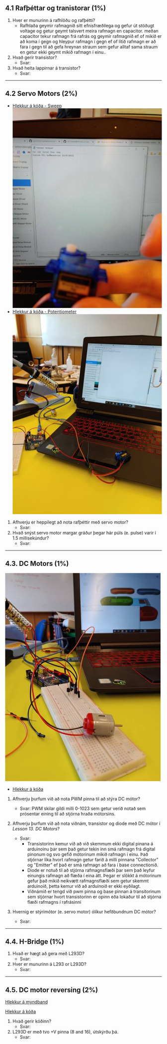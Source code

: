 ## 4.1 Rafþéttar og tranistorar (1%)

1. Hver er munurinn á rafhlöðu og rafþétti?
    - Rafhlaða geymir rafmagnið sitt efnisfræðilega og gefur út stöðugt voltage og getur geymt talsvert meira rafmagn en capacitor.
      meðan capacitor tekur rafmagn frá rafrás og geymir rafmagnið ef of mikið er að koma í gegn og hleypur rafmagn í gegn ef of lítið rafmagn er að fara í gegn til að                 gefa hreynan straum sem gefur alltaf sama straum en getur ekki geymt mikið rafmagn í einu..
1. Hvað gerir transistor?
   - Svar:
2. Hvað heita lappirnar á transistor?
   - Svar:

---

## 4.2 Servo Motors (2%)
- [Hlekkur á kóða - Sweep](https://github.com/sveinnoli/vesm2h21/blob/main/verkefni4/4.2_Servo_motor/Code/Sweep.ino)
![Servo_SWEEP](https://github.com/sveinnoli/vesm2h21/blob/main/verkefni4/4.2_Servo_motor/myndir/Servo.jpg)
- [Hlekkur á kóða - Potentiometer](https://github.com/sveinnoli/vesm2h21/blob/main/verkefni4/4.2_Servo_motor/Code/potentometer.ino)
![Servo_potentometer](https://github.com/sveinnoli/vesm2h21/blob/main/verkefni4/4.2_Servo_motor/myndir/Servo_potento.jpg)

1. Afhverju er heppilegt að nota rafþéttir með servo motor?
    - Svar:
2. Hvað snýst servo motor margar gráður þegar hár púls (e. pulse) varir í 1.5 millisekúndur?
    - Svar:

---

## 4.3. DC Motors (1%)
![DC_Motor](https://github.com/sveinnoli/vesm2h21/blob/main/verkefni4/4.3_DC_Motors/DC_motor.jpg)
- [Hlekkur á kóða](https://github.com/sveinnoli/vesm2h21/tree/main/verkefni4/4.3_DC_Motors/code)

1. Afhverju þurfum við að nota PWM pinna til að stýra DC mótor?
   - Svar: PWM skilar gildi milli 0-1023 sem getur verið notað sem prósentar eining til að stjórna hraða mótorsins.
2. Afhverju þurfum við að nota viðnám, transistor og diode með DC mótor í _Lesson 13. DC Motors_?
   - Svar: 
        - Transistorinn kemur við að við skemmum ekki digital pinana á arduinoinu þar sem það getur tekin inn smá rafmagn frá digital pinonum og svo gefið mótorinum mikið                  rafmagn í einu. Það stjórnar líka hvort rafmagn getur farið á milli pinnana "Collector" og "Emitter" ef það er smá rafmagn að fara í base connectionið.
        - Diode er notuð til að stjórna rafmagnsflæði þar sem það leyfur einungis rafmagn að flæða í eina átt. Þegar er slökkt á mótorinum gefur það mikið neikvætt                        rafmagnsflæði sem getur skemmt arduinoið, þetta kemur við að arduinoið er ekki eyðilagt.
        - Viðnámið er tengd við pwm pinna og base pinnan á transitorinum sem stjórnar hvort transistorinn er opinn eða lokaður til að stjórna flæði rafmagns í rafrásinni

3. Hvernig er stýrimótor (e. servo motor) ólíkur hefðbundnum DC mótor?
   - Svar: 

---

## 4.4. H-Bridge (1%)

1. Hvað er hægt að gera með L293D?
   - Svar:
2. Hver er munurinn á L293 or L293D?
   - Svar:

---

## 4.5. DC motor reversing (2%)

[Hlekkur á myndband]()

[Hlekkur á kóða]()

1. Hvað gerir kóðinn?
    - Svar:
1. L293D er með tvo +V pinna (8 and 16), útskýrðu þá.
    - Svar:

